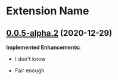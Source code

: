 # Extension Name

## [0.0.5-alpha.2](https://github.com/zPaw) \(2020-12-29\)

**Implemented Enhancements:**

- I don't know

- Fair enough
